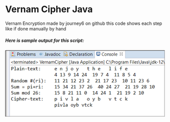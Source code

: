 # Vernam Cipher Java
Vernam Encryption made by journey6 on github
this code shows each step like if done manually by hand

##### Here is sample output for this script:
![output](vernam_Cipher.png)
